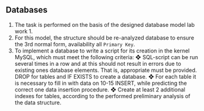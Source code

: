 ## Databases

  1. The task is performed on the basis of the designed database model lab work 1.
  2. For this model, the structure should be re-analyzed database to ensure the 3rd normal form, availability all `Primary Key`.
  3. To implement a database to write a script for its creation in the kernel MySQL, which must meet the following criteria:
  ❖ SQL-script can be run several times in a row and at this should not result in errors due to existing ones database elements. That is, appropriate must be provided. DROP for    tables and IF EXISTS to create a database.
  ❖ For each table it is necessary to fill in with data on 10-15 INSERT, while predicting the correct one data insertion procedure.
  ❖ Create at least 2 additional indexes for tables, according to the performed preliminary analysis of the data structure. 
